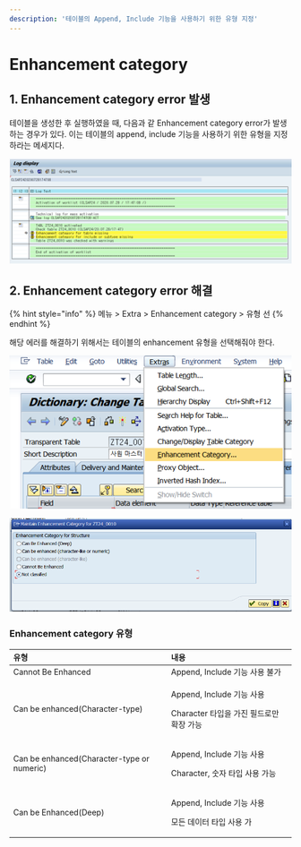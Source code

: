```yaml
---
description: '테이블의 Append, Include 기능을 사용하기 위한 유형 지정'
---
```


# Enhancement category

## 1. Enhancement category error 발생 

테이블을 생성한 후 실행하였을 때, 다음과 같 Enhancement category error가 발생하는 경우가 있다.  이는 테이블의 append, include 기능을 사용하기 위한 유형을 지정하라는 메세지다.

![Enhancement category &#xACBD;&#xACE0; &#xBA54;&#xC138;&#xC9C0; &#xC870;&#xD68C;](../../.gitbook/assets/image%20%28156%29.png)



## 2. Enhancement category error 해결

{% hint style="info" %}
메뉴 &gt; Extra &gt; Enhancement category &gt; 유형 선
{% endhint %}

해당 에러를 해결하기 위해서는 테이블의 enhancement 유형을 선택해줘야 한다. 

![&#xBA54;&#xB274; &amp;gt; Extra &amp;gt; Enhancement category](../../.gitbook/assets/image%20%28157%29.png)

![&#xC720;&#xD615;&#xC120;&#xD0DD;](../../.gitbook/assets/image%20%28155%29.png)



### Enhancement category 유형

<table>
  <thead>
    <tr>
      <th style="text-align:left">&#xC720;&#xD615;</th>
      <th style="text-align:left">&#xB0B4;&#xC6A9;</th>
    </tr>
  </thead>
  <tbody>
    <tr>
      <td style="text-align:left">Cannot Be Enhanced</td>
      <td style="text-align:left">Append, Include &#xAE30;&#xB2A5; &#xC0AC;&#xC6A9; &#xBD88;&#xAC00;</td>
    </tr>
    <tr>
      <td style="text-align:left">Can be enhanced(Character-type)</td>
      <td style="text-align:left">
        <p>Append, Include &#xAE30;&#xB2A5; &#xC0AC;&#xC6A9;</p>
        <p>Character &#xD0C0;&#xC785;&#xC744; &#xAC00;&#xC9C4; &#xD544;&#xB4DC;&#xB85C;&#xB9CC;
          &#xD655;&#xC7A5; &#xAC00;&#xB2A5;</p>
      </td>
    </tr>
    <tr>
      <td style="text-align:left">Can be enhanced(Character-type or numeric)</td>
      <td style="text-align:left">
        <p>Append, Include &#xAE30;&#xB2A5; &#xC0AC;&#xC6A9;</p>
        <p>Character, &#xC22B;&#xC790; &#xD0C0;&#xC785; &#xC0AC;&#xC6A9; &#xAC00;&#xB2A5;</p>
      </td>
    </tr>
    <tr>
      <td style="text-align:left">Can be Enhanced(Deep)</td>
      <td style="text-align:left">
        <p>Append, Include &#xAE30;&#xB2A5; &#xC0AC;&#xC6A9;</p>
        <p>&#xBAA8;&#xB4E0; &#xB370;&#xC774;&#xD130; &#xD0C0;&#xC785; &#xC0AC;&#xC6A9;
          &#xAC00;</p>
      </td>
    </tr>
  </tbody>
</table>

